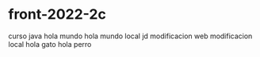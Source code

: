# front-2022-2c
curso java
hola mundo
hola mundo local jd
modificacion web
modificacion local
hola gato
hola perro